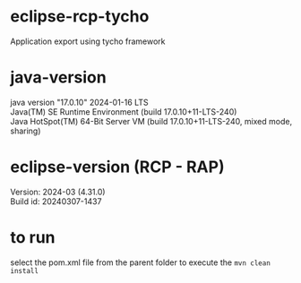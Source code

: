 # eclipse-rcp-tycho
Application export using tycho framework  

# java-version
java version "17.0.10" 2024-01-16 LTS  
Java(TM) SE Runtime Environment (build 17.0.10+11-LTS-240)  
Java HotSpot(TM) 64-Bit Server VM (build 17.0.10+11-LTS-240, mixed mode, sharing)  

# eclipse-version (RCP - RAP)
Version: 2024-03 (4.31.0)  
Build id: 20240307-1437  

# to run
select the pom.xml file from the parent folder to execute the `mvn clean install`

